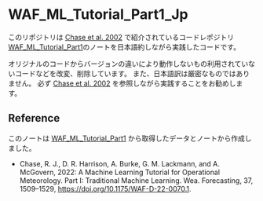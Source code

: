 # WAF_ML_Tutorial_Part1_Jp

このリポジトリは [Chase et al. 2002](https://doi.org/10.1175/WAF-D-22-0070.1) で紹介されているコードレポジトリ
[WAF_ML_Tutorial_Part1](https://github.com/ai2es/WAF_ML_Tutorial_Part1)のノートを日本語約しながら実践したコードです。

オリジナルのコードからバージョンの違いにより動作しないもの利用されていないコードなどを改変、削除しています。
また、日本語訳は厳密なものではありません。
必ず [Chase et al. 2002](https://doi.org/10.1175/WAF-D-22-0070.1) を参照しながら実践することをお勧めします。

## Reference

このノートは [WAF_ML_Tutorial_Part1](https://github.com/ai2es/WAF_ML_Tutorial_Part1) から取得したデータとノートから作成しました。

- Chase, R. J., D. R. Harrison, A. Burke, G. M. Lackmann, and A. McGovern, 2022: A Machine Learning Tutorial for Operational Meteorology. Part I: Traditional Machine Learning. 
    Wea. Forecasting, 37, 1509–1529, https://doi.org/10.1175/WAF-D-22-0070.1.

